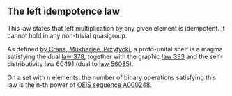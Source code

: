 ## The left idempotence law

This law states that left multiplication by any given element is idempotent.  It cannot hold in any non-trivial quasigroup.

As defined [by Crans, Mukherjee, Przytycki](http://arxiv.org/abs/1603.08590), a proto-unital shelf is a magma satisfying the dual [law 378](https://teorth.github.io/equational_theories/implications/?378), together with the graphic [law 333](https://teorth.github.io/equational_theories/implications/?333) and the self-distributivity law 60491 (dual to [law 56085](https://teorth.github.io/equational_theories/implications/?56085)).

On a set with n elements, the number of binary operations satisfying this law is the n-th power of [OEIS sequence A000248](https://oeis.org/A000248).
